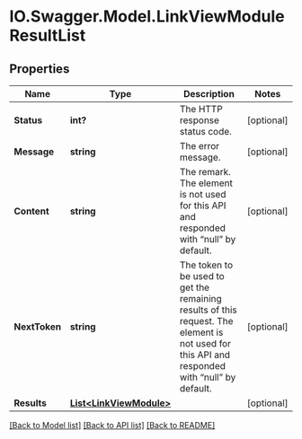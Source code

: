 # IO.Swagger.Model.LinkViewModuleResultList
## Properties

Name | Type | Description | Notes
------------ | ------------- | ------------- | -------------
**Status** | **int?** | The HTTP response status code. | [optional] 
**Message** | **string** | The error message. | [optional] 
**Content** | **string** | The remark. The element is not used for this API and responded with “null” by default. | [optional] 
**NextToken** | **string** | The token to be used to get the remaining results of this request. The element is not used for this API and responded with “null” by default. | [optional] 
**Results** | [**List&lt;LinkViewModule&gt;**](LinkViewModule.md) |  | [optional] 

[[Back to Model list]](../README.md#documentation-for-models) [[Back to API list]](../README.md#documentation-for-api-endpoints) [[Back to README]](../README.md)


